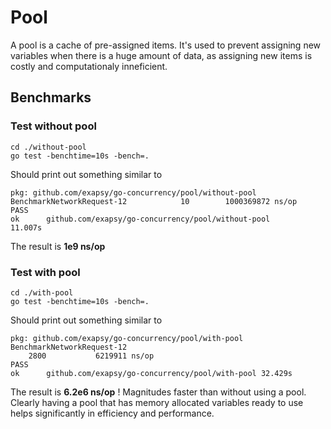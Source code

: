 # Pool

A pool is a cache of pre-assigned items. It's used to prevent assigning new variables when there is a huge amount of data, as assigning new items is costly and computationaly inneficient.

## Benchmarks

### Test without pool

```
cd ./without-pool
go test -benchtime=10s -bench=.
```

Should print out something similar to

```
pkg: github.com/exapsy/go-concurrency/pool/without-pool
BenchmarkNetworkRequest-12            10        1000369872 ns/op
PASS
ok      github.com/exapsy/go-concurrency/pool/without-pool      11.007s
```

The result is
**1e9 ns/op**

### Test with pool

```
cd ./with-pool
go test -benchtime=10s -bench=.
```

Should print out something similar to

```
pkg: github.com/exapsy/go-concurrency/pool/with-pool
BenchmarkNetworkRequest-12    
    2800           6219911 ns/op
PASS
ok      github.com/exapsy/go-concurrency/pool/with-pool 32.429s
```

The result is
**6.2e6 ns/op** ! Magnitudes faster than without using a pool.
Clearly having a pool that has memory allocated variables ready to use helps significantly in efficiency and performance.
